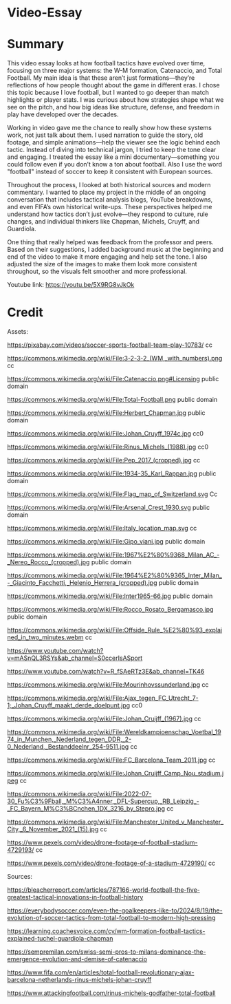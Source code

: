 # Video-Essay

# Summary

This video essay looks at how football tactics have evolved over time, focusing on three major systems: the W-M formation, Catenaccio, and Total Football. My main idea is that these aren’t just formations—they’re reflections of how people thought about the game in different eras. I chose this topic because I love football, but I wanted to go deeper than match highlights or player stats. I was curious about how strategies shape what we see on the pitch, and how big ideas like structure, defense, and freedom in play have developed over the decades.

Working in video gave me the chance to really show how these systems work, not just talk about them. I used narration to guide the story, old footage, and simple animations—help the viewer see the logic behind each tactic. Instead of diving into technical jargon, I tried to keep the tone clear and engaging.  I treated the essay like a mini documentary—something you could follow even if you don’t know a ton about football. Also I use the word "football" instead of soccer to keep it consistent with European sources.

Throughout the process, I looked at both historical sources and modern commentary. I wanted to place my project in the middle of an ongoing conversation that includes tactical analysis blogs, YouTube breakdowns, and even FIFA’s own historical write-ups. These perspectives helped me understand how tactics don’t just evolve—they respond to culture, rule changes, and individual thinkers like Chapman, Michels, Cruyff, and Guardiola.

One thing that really helped was feedback from the professor and peers. Based on their suggestions, I added background music at the beginning and end of the video to make it more engaging and help set the tone. I also adjusted the size of the images to make them look more consistent throughout, so the visuals felt smoother and more professional.

Youtube link: https://youtu.be/5X9RG8vJkOk


# Credit

Assets:

https://pixabay.com/videos/soccer-sports-football-team-play-10783/ cc

https://commons.wikimedia.org/wiki/File:3-2-3-2_(WM,_with_numbers).png cc

https://commons.wikimedia.org/wiki/File:Catenaccio.png#Licensing public domain

https://commons.wikimedia.org/wiki/File:Total-Football.png public domain

https://commons.wikimedia.org/wiki/File:Herbert_Chapman.jpg public domain

https://commons.wikimedia.org/wiki/File:Johan_Cruyff_1974c.jpg cc0

https://commons.wikimedia.org/wiki/File:Rinus_Michels_(1988).jpg cc0

https://commons.wikimedia.org/wiki/File:Pep_2017_(cropped).jpg cc

https://commons.wikimedia.org/wiki/File:1934-35_Karl_Rappan.jpg public domain

https://commons.wikimedia.org/wiki/File:Flag_map_of_Switzerland.svg Cc

https://commons.wikimedia.org/wiki/File:Arsenal_Crest_1930.svg public domain

https://commons.wikimedia.org/wiki/File:Italy_location_map.svg cc

https://commons.wikimedia.org/wiki/File:Gipo_viani.jpg public domain

https://commons.wikimedia.org/wiki/File:1967%E2%80%9368_Milan_AC_-_Nereo_Rocco_(cropped).jpg public domain

https://commons.wikimedia.org/wiki/File:1964%E2%80%9365_Inter_Milan_-_Giacinto_Facchetti,_Helenio_Herrera_(cropped).jpg public domain

https://commons.wikimedia.org/wiki/File:Inter1965-66.jpg public domain

https://commons.wikimedia.org/wiki/File:Rocco_Rosato_Bergamasco.jpg public domain

https://commons.wikimedia.org/wiki/File:Offside_Rule_%E2%80%93_explained_in_two_minutes.webm cc

https://www.youtube.com/watch?v=mASnQL3RSYs&ab_channel=S0ccerIsASport

https://www.youtube.com/watch?v=R_fSAeRTz3E&ab_channel=TK46

https://commons.wikimedia.org/wiki/File:Mourinhovssunderland.jpg cc

https://commons.wikimedia.org/wiki/File:Ajax_tegen_FC_Utrecht_7-1;_Johan_Cruyff_maakt_derde_doelpunt.jpg cc0

https://commons.wikimedia.org/wiki/File:Johan_Cruijff_(1967).jpg cc

https://commons.wikimedia.org/wiki/File:Wereldkampioenschap_Voetbal_1974_in_Munchen,_Nederland_tegen_DDR,_2-0_Nederland,_Bestanddeelnr_254-9511.jpg cc

https://commons.wikimedia.org/wiki/File:FC_Barcelona_Team_2011.jpg cc

https://commons.wikimedia.org/wiki/File:Johan_Cruijff_Camp_Nou_stadium.jpeg cc

https://commons.wikimedia.org/wiki/File:2022-07-30_Fu%C3%9Fball,_M%C3%A4nner,_DFL-Supercup,_RB_Leipzig_-_FC_Bayern_M%C3%BCnchen_1DX_3216_by_Stepro.jpg cc

https://commons.wikimedia.org/wiki/File:Manchester_United_v_Manchester_City,_6_November_2021_(15).jpg cc

https://www.pexels.com/video/drone-footage-of-football-stadium-4729193/ cc

https://www.pexels.com/video/drone-footage-of-a-stadium-4729190/ cc


Sources:

https://bleacherreport.com/articles/787166-world-football-the-five-greatest-tactical-innovations-in-football-history 

https://everybodysoccer.com/even-the-goalkeepers-like-to/2024/8/19/the-evolution-of-soccer-tactics-from-total-football-to-modern-high-pressing

https://learning.coachesvoice.com/cv/wm-formation-football-tactics-explained-tuchel-guardiola-chapman

https://sempremilan.com/swiss-semi-pros-to-milans-dominance-the-emergence-evolution-and-demise-of-catenaccio

https://www.fifa.com/en/articles/total-football-revolutionary-ajax-barcelona-netherlands-rinus-michels-johan-cruyff

https://www.attackingfootball.com/rinus-michels-godfather-total-football

